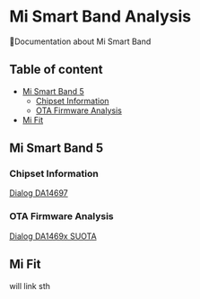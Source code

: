 # Mi Smart Band Analysis
📝Documentation about Mi Smart Band

## Table of content

- [Mi Smart Band 5](#mi-smart-band-5)
    - [Chipset Information](#chipset-information)
    - [OTA Firmware Analysis](#ota-firmware-analysis)
- [Mi Fit](#mi-fit)

## Mi Smart Band 5

### Chipset Information
[Dialog DA14697](./chipset/da14697/README.md)

### OTA Firmware Analysis
[Dialog DA1469x SUOTA](./chipset/da14697/fota/README.md)

## Mi Fit
will link sth